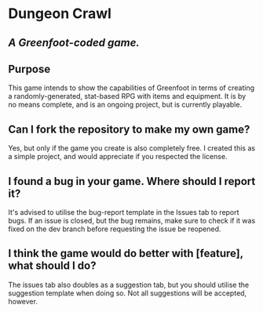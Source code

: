 # Dungeon Crawl
*A Greenfoot-coded game.*
------


## Purpose
This game intends to show the capabilities of Greenfoot in terms of creating a randomly-generated, stat-based RPG with items and equipment. It is by no means complete, and is an ongoing project, but is currently playable.


## Can I fork the repository to make my own game?
Yes, but only if the game you create is also completely free. I created this as a simple project, and would appreciate if you respected the license.
 
 
 ## I found a bug in your game. Where should I report it?
 It's advised to utilise the bug-report template in the Issues tab to report bugs. If an issue is closed, but the bug remains, make sure to check if it was fixed on the dev branch before requesting the issue be reopened.
 
 
 ## I think the game would do better with [feature], what should I do?
 The issues tab also doubles as a suggestion tab, but you should utilise the suggestion template when doing so. Not all suggestions will be accepted, however.
